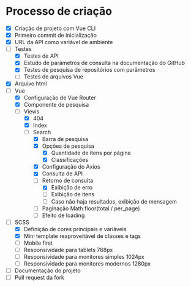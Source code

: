# Processo de criação

- [x] Criação de projeto com Vue CLI
- [x] Primeiro commit de inicialização
- [x] URL da API como variável de ambiente
- [ ] Testes
  - [x] Testes de API
  - [x] Estudo de parâmetros de consulta na documentação do GitHub
  - [x] Testes de pesquisa de repositórios com parâmetros
  - [ ] Testes de arquivos Vue
- [x] Arquivo html
- [ ] Vue
  - [x] Configuração de Vue Router
  - [x] Componente de pesquisa
  - [ ] Views
    - [x] 404
    - [x] Index
    - [ ] Search
      - [x] Barra de pesquisa
      - [x] Opções de pesquisa
        - [x] Quantidade de itens por página
        - [x] Classificações
      - [x] Configuração do Axios
      - [x] Consulta de API
      - [ ] Retorno de consulta
        - [x] Exibição de erro
        - [ ] Exibição de itens
        - [ ] Caso não haja resultados, exibição de mensagem
      - [ ] Paginação Math.floor(total / per_page)
      - [ ] Efeito de loading
- [ ] SCSS
  - [x] Definição de cores principais e variáveis
  - [x] Mini template reaproveitável de classes e tags
  - [ ] Mobile first
  - [ ] Responsividade para tablets 768px
  - [ ] Responsividade para monitores simples 1024px
  - [ ] Responsividade para monitores modernos 1280px
- [ ] Documentação do projeto
- [ ] Pull request da fork